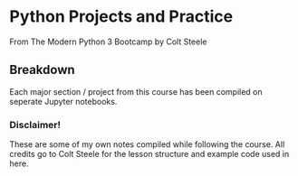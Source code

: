 # Python Projects and Practice
From The Modern Python 3 Bootcamp by Colt Steele

## Breakdown
Each major section / project from this course has been compiled on seperate Jupyter notebooks.

### Disclaimer!
These are some of my own notes compiled while following the course. All credits go to Colt Steele for the lesson structure and example code used in here. 
